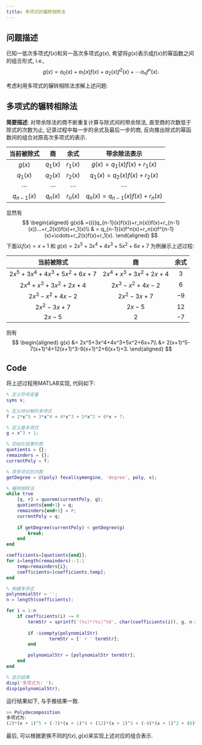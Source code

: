 ```yaml
---
title: 多项式的辗转相除法
---
```




## 问题描述

已知一低次多项式$f(x)$和另一高次多项式$g(x)$, 希望将$g(x)$表示成$f(x)$的幂函数之间的组合形式, i.e.,
$$
g(x)=a_0(x)+a_1(x)f(x)+a_2(x)f^2(x)+\cdots a_nf^n(x).
$$


考虑利用多项式的辗转相除法求解上述问题:

## 多项式的辗转相除法

**简要描述**: 对带余除法的商不断重复计算与除式间的带余除法, 直至商的次数低于除式的次数为止, 记录过程中每一步的余式及最后一步的商, 反向推出除式的幂函数间的组合对原高次多项式的表示. 

|  当前被除式  |    商    |   余式   |          带余除法表示          |
| :----------: | :------: | :------: | :----------------------------: |
|    $g(x)$    | $q_1(x)$ | $r_1(x)$ |    $g(x)=q_1(x)f(x)+r_1(x)$    |
|   $q_1(x)$   | $q_2(x)$ | $r_2(x)$ |   $q_1(x)=q_2(x)f(x)+r_2(x)$   |
|   $\cdots$   | $\cdots$ | $\cdots$ |            $\cdots$            |
| $q_{n-1}(x)$ | $q_n(x)$ | $r_n(x)$ | $q_n(x)=q_{n-1}(x)f(x)+r_n(x)$ |

显然有
$$
\begin{aligned}
g(x)& =((((q_{n-1}(x)f(x))+r_n(x))f(x)+r_{n-1}(x))...+r_2(x))f(x)+r_1(x)\\
	& = q_{n-1}(x)f^n(x)+r_n(x)f^{n-1}(x)+\cdots+r_2(x)f(x)+r_1(x).
\end{aligned}
$$
下面以$f(x)=x+1$ 和 $g(x)=2x^5+3x^4+4x^3+5x^2+6x+7$ 为例展示上述过程:

|         当前被除式         |          商          | 余式 |
| :------------------------: | :------------------: | :--: |
| $2x^5+3x^4+4x^3+5x^2+6x+7$ | $2x^4+x^3+3x^2+2x+4$ | $3$  |
|    $2x^4+x^3+3x^2+2x+4$    |   $2x^3-x^2+4x-2$    | $6$  |
|      $2x^3-x^2+4x-2$       |     $2x^2-3x+7$      | $-9$ |
|        $2x^2-3x+7$         |        $2x-5$        | $12$ |
|           $2x-5$           |         $2$          | $-7$ |

则有
$$
\begin{aligned}
g(x) &= 2x^5+3x^4+4x^3+5x^2+6x+7\\
     &= 2(x+1)^5-7(x+1)^4+12(x+1)^3-9(x+1)^2+6(x+1)+3.
\end{aligned}
$$

## Code

将上述过程用MATLAB实现, 代码如下:

```matlab
% 定义符号变量
syms x;

% 定义待分解的多项式
f = 2*x^5 + 3*x^4 + 4*x^3 + 5*x^2 + 6*x + 7;

% 定义基多项式
g = x^3 + 1;

% 初始化结果列表
quotients = {};
remainders = {};
currentPoly = f;

% 求多项式的次数
getDegree = @(poly) feval(symengine, 'degree', poly, x);

% 辗转相除法
while true
    [q, r] = quorem(currentPoly, g);
    quotients{end+1} = q;
    remainders{end+1} = r;
    currentPoly = q;
    
    if getDegree(currentPoly) < getDegree(g)
        break;
    end
end

coefficients=[quotients{end}];
for i=length(remainders):-1:1
    temp=remainders{i};
    coefficients=[coefficients,temp];
end

% 构建多项式
polynomialStr = '';
n = length(coefficients);

for i = 1:n
    if coefficients(i) ~= 0
        termStr = sprintf('(%s)*(%s)^%d', char(coefficients(i)), g, n-i);
        
        if ~isempty(polynomialStr)
                termStr = [' + ' termStr];
        end

        polynomialStr = [polynomialStr termStr];
    end
end

% 显示结果
disp('多项式为: ');
disp(polynomialStr);

```

运行结果如下, 与手推结果一致. 

```matlab
>> Polydecomposition
多项式为: 
(2)*(x + 1)^5 + (-7)*(x + 1)^4 + (12)*(x + 1)^3 + (-9)*(x + 1)^2 + (6)*(x + 1)^1 + (3)*(x + 1)^0
```

最后, 可以根据更换不同的$f(x), g(x)$来实现上述对应的组合表示.